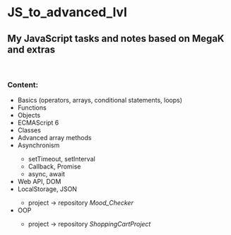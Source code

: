 # JS_to_advanced_lvl
## My JavaScript tasks and notes based on MegaK and extras 

<br>

### Content:
<ul>
<li>Basics (operators, arrays, conditional statements, loops)</li>
<li>Functions</li>
<li>Objects</li>
<li>ECMAScript 6</li>
<li>Classes</li>
<li>Advanced array methods</li>
<li>Asynchronism</li>
    <ul>
    <li>setTimeout, setInterval</li>
    <li>Callback, Promise</li>
    <li>async, await</li>
    </ul>
<li>Web API, DOM</li>
<li>LocalStorage, JSON</li>
    <ul>
    <li>project → repository <i>Mood_Checker</i></li>
    </ul>
<li>OOP</li>
    <ul>
    <li>project → repository <i>ShoppingCartProject</i></li>
    </ul>
</ul>
